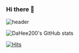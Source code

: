 ### Hi there 👋

![header](https://capsule-render.vercel.app/api?type=waving&color=E1C1FE&height=250&section=header&text=welcome%20to%20my%20githup&fontSize=50&fontColor=ffff)

![DaHee200's GitHub stats](https://github-readme-stats.vercel.app/api?username=anuraghazra&theme=dark&show_icons=true)


[![Hits](https://hits.seeyoufarm.com/api/count/incr/badge.svg?url=https%3A%2F%2Fgithub.com%2FDaHee200&count_bg=%2379C83D&title_bg=%23555555&icon=&icon_color=%23E7E7E7&title=hits&edge_flat=false)](https://hits.seeyoufarm.com)

<!--
- 🔭 
- 🌱 I’m currently learning ...
- 👯 I’m looking to collaborate on ...
- 🤔 I’m looking for help with ...
- 💬 Ask me about ...
- 📫 How to reach me: ...
- 😄 Pronouns: ...
- ⚡ Fun fact: ...
-->

